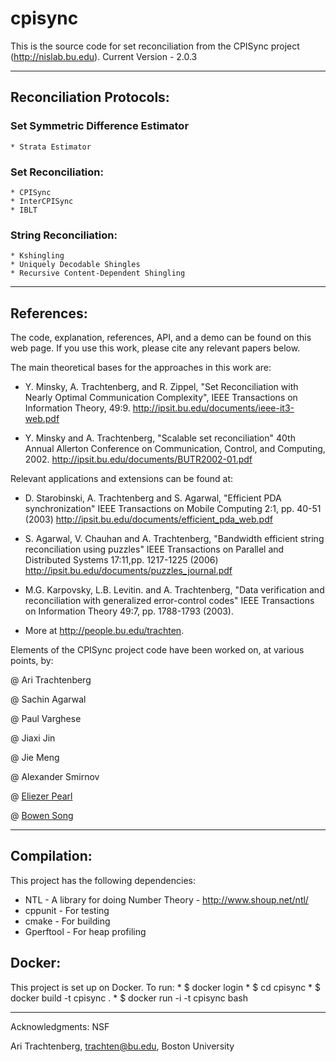 # cpisync

This is the source code for set reconciliation from the CPISync project (http://nislab.bu.edu).
Current Version - 2.0.3

------------------------------

## Reconciliation Protocols:

### Set Symmetric Difference Estimator
    * Strata Estimator

### Set Reconciliation:
    * CPISync
    * InterCPISync
    * IBLT

### String Reconciliation:
    * Kshingling
    * Uniquely Decodable Shingles
    * Recursive Content-Dependent Shingling

------------------------------

## References:

 The code, explanation, references, API, and a demo can be found on this
 web page.  If you use this work, please cite any relevant papers below.

The main theoretical bases for the approaches in this work are:
   * Y. Minsky, A. Trachtenberg, and R. Zippel,
    "Set Reconciliation with Nearly Optimal Communication Complexity",
    IEEE Transactions on Information Theory, 49:9.
    <http://ipsit.bu.edu/documents/ieee-it3-web.pdf>
    
   * Y. Minsky and A. Trachtenberg,
    "Scalable set reconciliation"
    40th Annual Allerton Conference on Communication, Control, and Computing, 2002.
    <http://ipsit.bu.edu/documents/BUTR2002-01.pdf>

Relevant applications and extensions can be found at:
   * D. Starobinski, A. Trachtenberg and S. Agarwal,
    "Efficient PDA synchronization"
    IEEE Transactions on Mobile Computing 2:1, pp. 40-51 (2003)
    <http://ipsit.bu.edu/documents/efficient_pda_web.pdf>
  
   * S. Agarwal, V. Chauhan and A. Trachtenberg,
    "Bandwidth efficient string reconciliation using puzzles"
    IEEE Transactions on Parallel and Distributed Systems 17:11,pp. 1217-1225 (2006)
    <http://ipsit.bu.edu/documents/puzzles_journal.pdf>

   *  M.G. Karpovsky, L.B. Levitin. and A. Trachtenberg,
    "Data verification and reconciliation with generalized error-control codes"
    IEEE Transactions on Information Theory 49:7, pp. 1788-1793 (2003).

   * More at <http://people.bu.edu/trachten>.

  Elements of the CPISync project code have been worked on, at various points, by:

  @ Ari Trachtenberg

  @ Sachin Agarwal 

  @ Paul Varghese

  @ Jiaxi Jin

  @ Jie Meng

  @ Alexander Smirnov

  @ [Eliezer Pearl](http://eliezer.tk) 
  
  @ [Bowen Song](https://www.linkedin.com/in/songbowen/)

------------------------------

## Compilation:

This project has the following dependencies:
   * NTL - A library for doing Number Theory - http://www.shoup.net/ntl/
   * cppunit - For testing
   * cmake - For building
   * Gperftool - For heap profiling

## Docker:

This project is set up on Docker. To run:
    * $ docker login
    * $ cd cpisync
    * $ docker build -t cpisync .
    * $ docker run -i -t cpisync bash



------------------------------

Acknowledgments:  NSF

Ari Trachtenberg, trachten@bu.edu, Boston University
